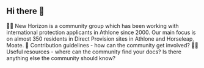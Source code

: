 ## Hi there 👋

🙋‍♀️ New Horizon is a community group which has been working with international protection applicants in Athlone since 2000. Our main focus is on almost 350 residents in Direct Provision sites in Athlone and Horseleap, Moate. 
🌈 Contribution guidelines - how can the community get involved?
👩‍💻 Useful resources - where can the community find your docs? Is there anything else the community should know?
